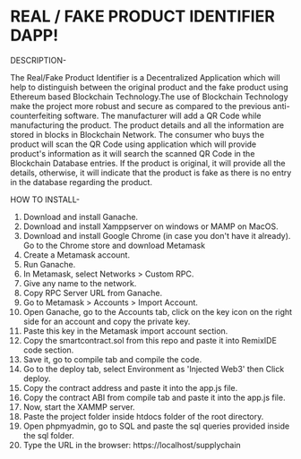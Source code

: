 # REAL / FAKE PRODUCT IDENTIFIER DAPP!


DESCRIPTION-

The Real/Fake Product Identifier is a Decentralized Application which will help to distinguish between the original product and the fake product using Ethereum based Blockchain Technology.The use of Blockchain Technology make the project more robust and secure as compared to the previous anti-counterfeiting software. The manufacturer will add a QR Code while manufacturing the product. The product details and all the information are stored in blocks in Blockchain Network. The consumer who buys the product will scan the QR Code using application which will provide product's information as it will search the scanned QR Code in the Blockchain Database entries. If the product is original, it will provide all the details, otherwise, it will indicate that the product is fake as there is no entry in the database regarding the product.

HOW TO INSTALL-

1) Download and install Ganache.
2) Download and install Xamppserver on windows or MAMP on MacOS.
3) Download and install Google Chrome (in case you don't have it already). Go to the Chrome store and download Metamask
4) Create a Metamask account.
5) Run Ganache.
6) In Metamask, select Networks > Custom RPC.
7) Give any name to the network.
8) Copy RPC Server URL from Ganache.
9) Go to Metamask > Accounts > Import Account.
10) Open Ganache, go to the Accounts tab, click on the key icon on the right side for an account and copy the private key.
11) Paste this key in the Metamask import account section.
12) Copy the smartcontract.sol from this repo and paste it into RemixIDE code section.
13) Save it, go to compile tab and compile the code.
14) Go to the deploy tab, select Environment as 'Injected Web3' then Click deploy.
15) Copy the contract address and paste it into the app.js file.
16) Copy the contract ABI from compile tab and paste it into the app.js file.
17) Now, start the XAMMP server.
18) Paste the project folder inside htdocs folder of the root directory.
19) Open phpmyadmin, go to SQL and paste the sql queries provided inside the sql folder.
20) Type the URL in the browser: https://localhost/supplychain
